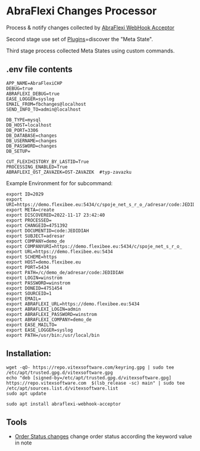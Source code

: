 AbraFlexi Changes Processor
===========================


Process & notify changes collected by [AbraFlexi WebHook Acceptor](https://github.com/VitexSoftware/abraflexi-webhook-acceptor)

Second stage use set of [Plugins](src/AbraFlexi/Processor/Plugins)=discover the "Meta State".  

Third stage process collected Meta States using custom commands.

.env file contents
------------------


```env
APP_NAME=AbraFlexiCHP
DEBUG=true
ABRAFLEXI_DEBUG=true
EASE_LOGGER=syslog
EMAIL_FROM=fbchanges@localhost
SEND_INFO_TO=admin@localhost

DB_TYPE=mysql
DB_HOST=localhost
DB_PORT=3306
DB_DATABASE=changes
DB_USERNAME=changes
DB_PASSWORD=changes
DB_SETUP=

CUT_FLEXIHISTORY_BY_LASTID=True
PROCESSING_ENABLED=True
ABRAFLEXI_OST_ZAVAZEK=OST-ZAVAZEK  #typ-zavazku 
```

Example Environment for for subcommand:

```
export ID=2029
export URI=https://demo.flexibee.eu:5434/c/spoje_net_s_r_o_/adresar/code:JEDIDIAH
export META=create
export DISCOVERED=2022-11-17 23:42:40
export PROCESSED=
export CHANGEID=4751392
export DOCUMENTID=code:JEDIDIAH
export SUBJECT=adresar
export COMPANY=demo_de
export COMPANYURI=https://demo.flexibee.eu:5434/c/spoje_net_s_r_o_
export URL=https://demo.flexibee.eu:5434
export SCHEME=https
export HOST=demo.flexibee.eu
export PORT=5434
export PATH=/c/demo_de/adresar/code:JEDIDIAH
export LOGIN=winstrom
export PASSWORD=winstrom
export DONEID=4751454
export SOURCEID=1
export EMAIL=
export ABRAFLEXI_URL=https://demo.flexibee.eu:5434
export ABRAFLEXI_LOGIN=admin
export ABRAFLEXI_PASSWORD=winstrom
export ABRAFLEXI_COMPANY=demo_de
export EASE_MAILTO=
export EASE_LOGGER=syslog
export PATH=/usr/bin:/usr/local/bin
```



Installation: 
-------------


```shell
wget -qO- https://repo.vitexsoftware.com/keyring.gpg | sudo tee /etc/apt/trusted.gpg.d/vitexsoftware.gpg
echo "deb [signed-by=/etc/apt/trusted.gpg.d/vitexsoftware.gpg]  https://repo.vitexsoftware.com  $(lsb_release -sc) main" | sudo tee /etc/apt/sources.list.d/vitexsoftware.list
sudo apt update

sudo apt install abraflexi-webhook-acceptor
```



Tools
-----

* [Order Status changes](https://github.com/Spoje-NET/abraflexi-order-status-changer) change order status according the keyword value in note
